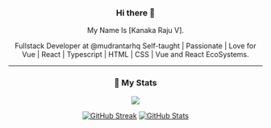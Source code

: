 <div align="center">
  
### Hi there 👋

My Name Is [Kanaka Raju V].

Fullstack Developer at @mudrantarhq Self-taught | Passionate | Love for Vue | React | Typescript | HTML | CSS | Vue and React EcoSystems.
  
---
### 🔖 My Stats

[![](https://komarev.com/ghpvc/?username=RajuKanakai&style=flat-square&color=C691E9)](https://github.com/antonkomarev/github-profile-views-counter)

[![GitHub Streak](https://github-readme-streak-stats.herokuapp.com?user=RajuKanaka&theme=material-palenight&hide_border=true)](https://git.io/streak-stats)
[![GitHub Stats](https://github-readme-stats.vercel.app/api?username=RajuKanaka&show_icons=true&hide_border=true&theme=material-palenight&count_private=true)](https://github.com/anuraghazra/github-readme-stats)

</div>
